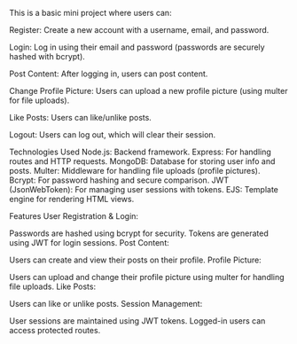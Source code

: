 This is a basic mini project where users can:

Register: Create a new account with a username, email, and password.

Login: Log in using their email and password (passwords are securely hashed with bcrypt).

Post Content: After logging in, users can post content.

Change Profile Picture: Users can upload a new profile picture (using multer for file uploads).

Like Posts: Users can like/unlike posts.

Logout: Users can log out, which will clear their session.

Technologies Used
Node.js: Backend framework.
Express: For handling routes and HTTP requests.
MongoDB: Database for storing user info and posts.
Multer: Middleware for handling file uploads (profile pictures).
Bcrypt: For password hashing and secure comparison.
JWT (JsonWebToken): For managing user sessions with tokens.
EJS: Template engine for rendering HTML views.

Features
User Registration & Login:

Passwords are hashed using bcrypt for security.
Tokens are generated using JWT for login sessions.
Post Content:

Users can create and view their posts on their profile.
Profile Picture:

Users can upload and change their profile picture using multer for handling file uploads.
Like Posts:

Users can like or unlike posts.
Session Management:

User sessions are maintained using JWT tokens. Logged-in users can access protected routes.
